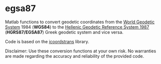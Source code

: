 # egsa87
Matlab functions to convert geodetic coordinates from the [World Geodetic System](https://en.wikipedia.org/wiki/World_Geodetic_System) 1984 (**WGS84**) to the [Hellenic Geodetic Reference System 1987](https://en.wikipedia.org/wiki/Hellenic_Geodetic_Reference_System_1987) (**HGRS87/EGSA87**) Greek geodetic system and vice versa.

Code is based on the [icoordstrans](https://github.com/skozan/icoordstrans) library.

Disclaimer: Use these conversion functions at your own risk. No warranties are made regarding the accuracy and reliability of the provided code. 
